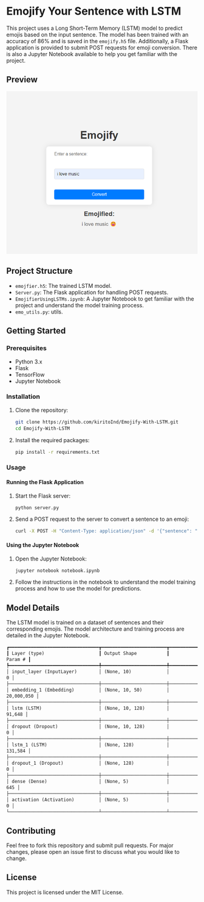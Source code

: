 # Emojify Your Sentence with LSTM

This project uses a Long Short-Term Memory (LSTM) model to predict emojis based on the input sentence. The model has been trained with an accuracy of 86% and is saved in the `emojify.h5` file. Additionally, a Flask application is provided to submit POST requests for emoji conversion. There is also a Jupyter Notebook available to help you get familiar with the project.

## Preview

<img src = "images/image.png">

## Project Structure

- `emojfier.h5`: The trained LSTM model.
- `Server.py`: The Flask application for handling POST requests.
- `EmojifierUsingLSTMs.ipynb`: A Jupyter Notebook to get familiar with the project and understand the model training process.
- `emo_utils.py`: utils.

## Getting Started

### Prerequisites

- Python 3.x
- Flask
- TensorFlow
- Jupyter Notebook

### Installation

1. Clone the repository:
    ```bash
    git clone https://github.com/kiritoInd/Emojify-With-LSTM.git
    cd Emojify-With-LSTM
    ```

2. Install the required packages:
    ```bash
    pip install -r requirements.txt
    ```

### Usage

#### Running the Flask Application

1. Start the Flask server:
    ```bash
    python server.py
    ```

2. Send a POST request to the server to convert a sentence to an emoji:
    ```bash
    curl -X POST -H "Content-Type: application/json" -d '{"sentence": "your sentence here"}' http://127.0.0.1:5000/predict
    ```

#### Using the Jupyter Notebook

1. Open the Jupyter Notebook:
    ```bash
    jupyter notebook notebook.ipynb
    ```

2. Follow the instructions in the notebook to understand the model training process and how to use the model for predictions.

## Model Details

The LSTM model is trained on a dataset of sentences and their corresponding emojis. The model architecture and training process are detailed in the Jupyter Notebook.

```
┏━━━━━━━━━━━━━━━━━━━━━━━━━━━━━━━━━┳━━━━━━━━━━━━━━━━━━━━━━━━┳━━━━━━━━━━━━━━━┓
┃ Layer (type)                    ┃ Output Shape           ┃       Param # ┃
┡━━━━━━━━━━━━━━━━━━━━━━━━━━━━━━━━━╇━━━━━━━━━━━━━━━━━━━━━━━━╇━━━━━━━━━━━━━━━┩
│ input_layer (InputLayer)        │ (None, 10)             │             0 │
├─────────────────────────────────┼────────────────────────┼───────────────┤
│ embedding_1 (Embedding)         │ (None, 10, 50)         │    20,000,050 │
├─────────────────────────────────┼────────────────────────┼───────────────┤
│ lstm (LSTM)                     │ (None, 10, 128)        │        91,648 │
├─────────────────────────────────┼────────────────────────┼───────────────┤
│ dropout (Dropout)               │ (None, 10, 128)        │             0 │
├─────────────────────────────────┼────────────────────────┼───────────────┤
│ lstm_1 (LSTM)                   │ (None, 128)            │       131,584 │
├─────────────────────────────────┼────────────────────────┼───────────────┤
│ dropout_1 (Dropout)             │ (None, 128)            │             0 │
├─────────────────────────────────┼────────────────────────┼───────────────┤
│ dense (Dense)                   │ (None, 5)              │           645 │
├─────────────────────────────────┼────────────────────────┼───────────────┤
│ activation (Activation)         │ (None, 5)              │             0 │
└─────────────────────────────────┴────────────────────────┴───────────────┘
```

## Contributing

Feel free to fork this repository and submit pull requests. For major changes, please open an issue first to discuss what you would like to change.

## License

This project is licensed under the MIT License.
